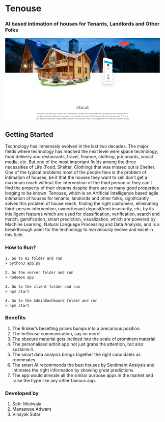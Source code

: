 # Tenouse
### AI based intimation of houses for Tenants, Landlords and Other Folks

![Tenouse Application](https://github.com/ManasweeA/CodeOffDuty_HackathonSubmission/blob/master/RawData/Home.png)

## Getting Started

Technology has immensely evolved in the last two decades. The major fields where technology has reached the next level were space technology, food delivery and restaurants, travel, finance, clothing, job boards, social media, etc. But one of the most important fields among the three necessities of Life (Food, Shelter, Clothing) that was missed out is Shelter. One of the typical problems most of the people face is the problem of intimation of houses; be it that the houses they want to sell don’t get a maximum reach without the intervention of the third person or they can’t find the property of their dreams despite there are so many good properties longing to be known. Tenouse, which is an Artificial Intelligence based agile intimation of houses for tenants, landlords and other folks, significantly solves this problem of house reach, finding the right customers, eliminating third-person intervention, owner/tenant deposit/rent insecurity, etc, by its intelligent features which are used for classification, verification, search and match, gamification, smart prediction, visualization, which are powered by Machine Learning, Natural Language Processing and Data Analysis, and is a breakthrough point for the technology to marvelously evolve and excel in this field.

### How to Run?
```
1. Go to AI folder and run
> python3 app.py
```
```
2. Go the server folder and run
> nodemon app
```
```
3. Go to the client folder and run
> npm start
```
```
4. Go to the AdminDashboard folder and run
> npm start
```

### Benefits
1. The Broker’s besetting prices bumps into a precarious position.
2. The bellicose communication, say no more!
3. The obscure material gets inclined into the scale of prominent material.
4. The personalised adroit app not just grabs the attention, but also sustains it.
5. The smart data analysis brings together the right candidates as roommates.
6. The smart AI recommends the best houses by Sentiment Analysis and intimates the right information by showing great predictions.
7. The app would alienate all the similar purpose apps in the market and raise the hype like any other famous app.


### Developed by
1. Safir Motiwala
2. Manaswee Adwant
3. Vinayak Sutar

